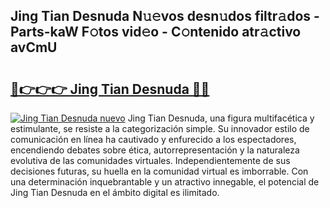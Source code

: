 ## Jing Tian Desnuda N𝚞𝚎vos desn𝚞dos filtr𝚊dos - Parts-kaW F𝚘tos vid𝚎o - C𝚘ntenido atr𝚊ctivo avCmU

# <h2><a href="http://mbd2qsg.tromn.icu/?c=Jing+Tian+Desnuda">🔗👉👉👉 Jing Tian Desnuda 🔗🔗</a></h2>

[![Jing Tian Desnuda nuevo](https://i.imgur.com/pEAQMta.gif)](http://mbd2qsg.tromn.icu/?c=Jing+Tian+Desnuda)
Jing Tian Desnuda, una figura multifacética y estimulante, se resiste a la categorización simple. Su innovador estilo de comunicación en línea ha cautivado y enfurecido a los espectadores, encendiendo debates sobre ética, autorrepresentación y la naturaleza evolutiva de las comunidades virtuales. Independientemente de sus decisiones futuras, su huella en la comunidad virtual es imborrable. Con una determinación inquebrantable y un atractivo innegable, el potencial de Jing Tian Desnuda en el ámbito digital es ilimitado.
